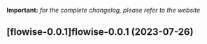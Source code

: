 **Important:**
*for the complete changelog, please refer to the website*




## [flowise-0.0.1]flowise-0.0.1 (2023-07-26)

